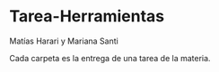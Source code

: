 # Tarea-Herramientas
Matías Harari y Mariana Santi

Cada carpeta es la entrega de una tarea de la materia. 
